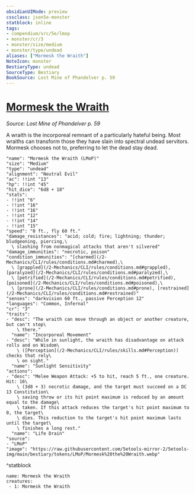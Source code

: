```yaml
---
obsidianUIMode: preview
cssclass: json5e-monster
statblock: inline
tags:
- compendium/src/5e/lmop
- monster/cr/3
- monster/size/medium
- monster/type/undead
aliases: ["Mormesk the Wraith"]
NoteIcon: monster
BestiaryType: undead
SourceType: Bestiary
BookSource: Lost Mine of Phandelver p. 59
---
```

# [Mormesk the Wraith](2-Mechanics/CLI/bestiary/npc/mormesk-the-wraith-lmop.md)
*Source: Lost Mine of Phandelver p. 59*  

A wraith is the incorporeal remnant of a particularly hateful being. Most wraiths can transform those they have slain into spectral undead servitors. Mormesk chooses not to, preferring to let the dead stay dead.

```statblock
"name": "Mormesk the Wraith (LMoP)"
"size": "Medium"
"type": "undead"
"alignment": "Neutral Evil"
"ac": !!int "13"
"hp": !!int "45"
"hit_dice": "6d8 + 18"
"stats":
- !!int "6"
- !!int "16"
- !!int "16"
- !!int "12"
- !!int "14"
- !!int "15"
"speed": "0 ft., fly 60 ft."
"damage_resistances": "acid; cold; fire; lightning; thunder; bludgeoning, piercing,\
  \ slashing from nonmagical attacks that aren't silvered"
"damage_immunities": "necrotic, poison"
"condition_immunities": "[charmed](/2-Mechanics/CLI/rules/conditions.md#charmed),\
  \ [grappled](/2-Mechanics/CLI/rules/conditions.md#grappled), [paralyzed](/2-Mechanics/CLI/rules/conditions.md#paralyzed),\
  \ [petrified](/2-Mechanics/CLI/rules/conditions.md#petrified), [poisoned](/2-Mechanics/CLI/rules/conditions.md#poisoned),\
  \ [prone](/2-Mechanics/CLI/rules/conditions.md#prone), [restrained](/2-Mechanics/CLI/rules/conditions.md#restrained)"
"senses": "darkvision 60 ft., passive Perception 12"
"languages": "Common, Infernal"
"cr": "3"
"traits":
- "desc": "The wraith can move through an object or another creature, but can't stop\
    \ there."
  "name": "Incorporeal Movement"
- "desc": "While in sunlight, the wraith has disadvantage on attack rolls and on Wisdom\
    \ ([Perception](/2-Mechanics/CLI/rules/skills.md#Perception)) checks that rely\
    \ on sight."
  "name": "Sunlight Sensitivity"
"actions":
- "desc": "Melee Weapon Attack: +5 to hit, reach 5 ft., one creature. Hit: 16\
    \ (3d8 + 3) necrotic damage, and the target must succeed on a DC 13 Constitution\
    \ saving throw or its hit point maximum is reduced by an amount equal to the damage\
    \ taken. If this attack reduces the target's hit point maximum to 0, the target\
    \ dies. This reduction to the target's hit point maximum lasts until the target\
    \ finishes a long rest."
  "name": "Life Drain"
"source":
- "LMoP"
"image": "https://raw.githubusercontent.com/5etools-mirror-2/5etools-img/main/bestiary/tokens/LMoP/Mormesk%20the%20Wraith.webp"
```
^statblock

```encounter-table
name: Mormesk the Wraith
creatures:
 - 1: Mormesk the Wraith
```